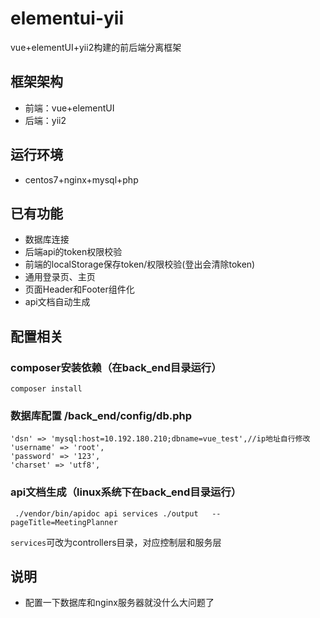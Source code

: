 # elementui-yii
vue+elementUI+yii2构建的前后端分离框架

## 框架架构
- 前端：vue+elementUI
- 后端：yii2

## 运行环境
- centos7+nginx+mysql+php

## 已有功能

- 数据库连接
- 后端api的token权限校验
- 前端的localStorage保存token/权限校验(登出会清除token)
- 通用登录页、主页
- 页面Header和Footer组件化
- api文档自动生成

## 配置相关

### composer安装依赖（在back_end目录运行）
```
composer install
```

### 数据库配置 /back_end/config/db.php

```'class' => 'yii\db\Connection',
'dsn' => 'mysql:host=10.192.180.210;dbname=vue_test',//ip地址自行修改
'username' => 'root',
'password' => '123',
'charset' => 'utf8',
```


### api文档生成（linux系统下在back_end目录运行）
```
 ./vendor/bin/apidoc api services ./output   --pageTitle=MeetingPlanner
```
`services`可改为controllers目录，对应控制层和服务层

## 说明

- 配置一下数据库和nginx服务器就没什么大问题了
